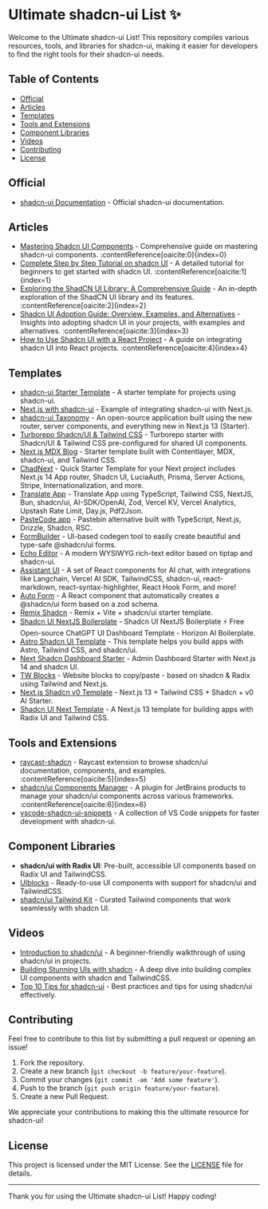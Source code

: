 # Ultimate shadcn-ui List ✨

Welcome to the Ultimate shadcn-ui List! This repository compiles various resources, tools, and libraries for shadcn-ui, making it easier for developers to find the right tools for their shadcn-ui needs.

## Table of Contents

- [Official](#official)
- [Articles](#articles)
- [Templates](#templates)
- [Tools and Extensions](#tools-and-extensions)
- [Component Libraries](#component-libraries)
- [Videos](#videos)
- [Contributing](#contributing)
- [License](#license)

## Official

- [shadcn-ui Documentation](https://ui.shadcn.com/docs) - Official shadcn-ui documentation.

## Articles

- [Mastering Shadcn UI Components](https://www.freecodecamp.org/news/mastering-shadcn-ui-components/) - Comprehensive guide on mastering shadcn-ui components. :contentReference[oaicite:0]{index=0}
- [Complete Step by Step Tutorial on shadcn UI](https://dev.to/nnnirajn/complete-step-by-step-tutorials-on-shadcn-4dcb) - A detailed tutorial for beginners to get started with shadcn UI. :contentReference[oaicite:1]{index=1}
- [Exploring the ShadCN UI Library: A Comprehensive Guide](https://dev.to/gimkelum/exploring-the-shadcn-ui-library-a-comprehensive-guide-4l0b) - An in-depth exploration of the ShadCN UI library and its features. :contentReference[oaicite:2]{index=2}
- [Shadcn UI Adoption Guide: Overview, Examples, and Alternatives](https://blog.logrocket.com/shadcn-ui-adoption-guide/) - Insights into adopting shadcn UI in your projects, with examples and alternatives. :contentReference[oaicite:3]{index=3}
- [How to Use Shadcn UI with a React Project](https://dev.to/sanditzz/how-to-use-shadcn-ui-with-a-react-project-gfh) - A guide on integrating shadcn UI into React projects. :contentReference[oaicite:4]{index=4}

## Templates

- [shadcn-ui Starter Template](https://github.com/shadcn/ui/tree/main/templates/next-template) - A starter template for projects using shadcn-ui.
- [Next.js with shadcn-ui](https://ui.shadcn.com/docs) - Example of integrating shadcn-ui with Next.js.
- [shadcn-ui Taxonomy](https://github.com/shadcn-ui/taxonomy) - An open-source application built using the new router, server components, and everything new in Next.js 13 (Starter).
- [Turborepo Shadcn/UI & Tailwind CSS](https://github.com/henriqpohl/turborepo-shadcn-ui-tailwindcss) - Turborepo starter with Shadcn/UI & Tailwind CSS pre-configured for shared UI components.
- [Next.js MDX Blog](https://github.com/ChangoMan/nextjs-mdx-blog) - Starter template built with Contentlayer, MDX, shadcn-ui, and Tailwind CSS.
- [ChadNext](https://github.com/moinulmoin/chadnext) - Quick Starter Template for your Next project includes Next.js 14 App router, Shadcn UI, LuciaAuth, Prisma, Server Actions, Stripe, Internationalization, and more.
- [Translate App](https://github.com/developaul/translate-app) - Translate App using TypeScript, Tailwind CSS, NextJS, Bun, shadcn/ui, AI-SDK/OpenAI, Zod, Vercel KV, Vercel Analytics, Upstash Rate Limit, Day.js, Pdf2Json.
- [PasteCode.app](https://github.com/Quorin/PasteCode.app) - Pastebin alternative built with TypeScript, Next.js, Drizzle, Shadcn, RSC.
- [FormBuilder](https://github.com/AlandSleman/FormBuilder) - UI-based codegen tool to easily create beautiful and type-safe @shadcn/ui forms.
- [Echo Editor](https://github.com/Seedsa/echo-editor) - A modern WYSIWYG rich-text editor based on tiptap and shadcn-ui.
- [Assistant UI](https://github.com/Yonom/assistant-ui) - A set of React components for AI chat, with integrations like Langchain, Vercel AI SDK, TailwindCSS, shadcn-ui, react-markdown, react-syntax-highlighter, React Hook Form, and more!
- [Auto Form](https://github.com/vantezzen/auto-form) - A React component that automatically creates a @shadcn/ui form based on a zod schema.
- [Remix Shadcn](https://github.com/jacob-ebey/remix-shadcn) - Remix + Vite + shadcn/ui starter template.
- [Shadcn UI NextJS Boilerplate](https://github.com/horizon-ui/shadcn-nextjs-boilerplate) - Shadcn UI NextJS Boilerplate ⚡️ Free Open-source ChatGPT UI Dashboard Template - Horizon AI Boilerplate.
- [Astro Shadcn UI Template](https://astro.build/themes/details/astro-shadcn-ui-template/) - This template helps you build apps with Astro, Tailwind CSS, and shadcn/ui.
- [Next Shadcn Dashboard Starter](https://github.com/Kiranism/next-shadcn-dashboard-starter) - Admin Dashboard Starter with Next.js 14 and shadcn UI.
- [TW Blocks](https://github.com/tommyjepsen/twblocks) - Website blocks to copy/paste - based on shadcn & Radix using Tailwind and Next.js.
- [Next.js Shadcn v0 Template](https://github.com/diegofcornejo/nextjs-shadcn-v0-template) - Next.js 13 + Tailwind CSS + Shadcn + v0 AI Starter.
- [Shadcn UI Next Template](https://github.com/shadcn-ui/next-template) - A Next.js 13 template for building apps with Radix UI and Tailwind CSS.

## Tools and Extensions

- [raycast-shadcn](https://github.com/itsMapleLeaf/raycast-shadcn) - Raycast extension to browse shadcn/ui documentation, components, and examples. :contentReference[oaicite:5]{index=5}
- [shadcn/ui Components Manager](https://plugins.jetbrains.com/plugin/22060-shadcn-ui-components-manager) - A plugin for JetBrains products to manage your shadcn/ui components across various frameworks. :contentReference[oaicite:6]{index=6}
- [vscode-shadcn-ui-snippets](https://github.com/itsMapleLeaf/vscode-shadcn-ui-snippets) - A collection of VS Code snippets for faster development with shadcn-ui.

## Component Libraries

- **shadcn/ui with Radix UI**: Pre-built, accessible UI components based on Radix UI and TailwindCSS.
- [UIblocks](https://uiblocks.dev) - Ready-to-use UI components with support for shadcn/ui and TailwindCSS.
- [shadcn/ui Tailwind Kit](https://tailwind-kit.com) - Curated Tailwind components that work seamlessly with shadcn UI.

## Videos

- [Introduction to shadcn/ui](https://www.youtube.com/watch?v=ZxFfdz8cG9M) - A beginner-friendly walkthrough of using shadcn/ui in projects.
- [Building Stunning UIs with shadcn](https://www.youtube.com/watch?v=3k7v_xuwKrU) - A deep dive into building complex UI components with shadcn and TailwindCSS.
- [Top 10 Tips for shadcn-ui](https://www.youtube.com/watch?v=RTlW6oJHntY) - Best practices and tips for using shadcn/ui effectively.

## Contributing

Feel free to contribute to this list by submitting a pull request or opening an issue!

1. Fork the repository.
2. Create a new branch (`git checkout -b feature/your-feature`).
3. Commit your changes (`git commit -am 'Add some feature'`).
4. Push to the branch (`git push origin feature/your-feature`).
5. Create a new Pull Request.

We appreciate your contributions to making this the ultimate resource for shadcn-ui!

## License

This project is licensed under the MIT License. See the [LICENSE](LICENSE) file for details.

---

Thank you for using the Ultimate shadcn-ui List! Happy coding!
